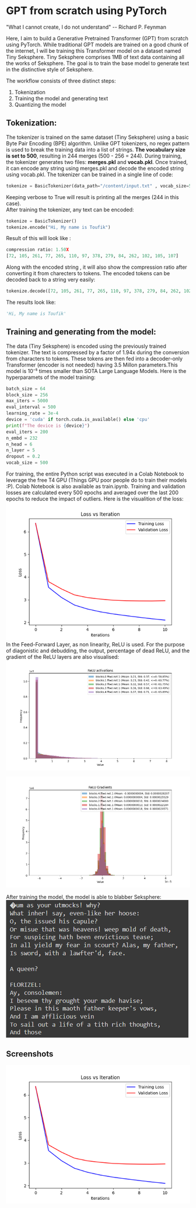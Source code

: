 
# GPT from scratch using PyTorch

"What I cannot create, I do not understand" -- Richard P. Feynman

Here, I aim to build a Generative Pretrained Transformer (GPT) from scratch using PyTorch. While traditional GPT models are trained on a good chunk of the internet, I will be training this Transformer model on a dataset named Tiny Seksphere. Tiny Seksphere comprises 1MB of text data containing all the works of Seksphere. The goal is to train the base model to generate text in the distinctive style of Seksphere.

The workflow consists of three distinct steps:

1. Tokenization
2. Training the model and generating text
3. Quantizing the model

## Tokenization:
The tokenizer is trained on the same dataset (Tiny Seksphere) using a basic Byte Pair Encoding (BPE) algorithm. Unlike GPT tokenizers, no regex pattern is used to break the training data into a list of strings. **The vocabulary size is set to 500**, resulting in 244 merges (500 - 256 = 244). During training, the tokenizer generates two files: **merges.pkl** and **vocab.pkl**. Once trained, it can encode any string using merges.pkl and decode the encoded string using vocab.pkl.
The tokenizer can be trained in a single line of code:
```python
tokenize = BasicTokenizer(data_path="/content/input.txt" , vocab_size=500 , verbose = True)
```
Keeping verbose to True will result is printing all the merges (244 in this case).  
After training the tokenizer, any text can be encoded:
```python
tokenize = BasicTokenizer() 
tokenize.encode("Hi, My name is Toufik")
```
Result of this will look like :
```python
compression ratio: 1.50X
[72, 105, 261, 77, 265, 110, 97, 378, 279, 84, 262, 102, 105, 107]
```
Along with the encoded string , it will also show the compression ratio after converting it from charecters to tokens.
The encoded tokens can be decoded back to a string very easily:
```python
tokenize.decode([72, 105, 261, 77, 265, 110, 97, 378, 279, 84, 262, 102, 105, 107])
```
The results look like:
```python
'Hi, My name is Toufik'
```

## Training and generating from the model:
The data (Tiny Seksphere) is encoded using the previously trained tokenizer. The text is compressed by a factor of 1.94x during the conversion from characters to tokens. These tokens are then fed into a decoder-only Transformer (encoder is not needed) having 3.5 Millon parameters.This model is 10⁻⁵ times smaller than SOTA Large Language Models. Here is the hyperparamets of the model training:
```python
batch_size = 64
block_size = 256
max_iters = 5000
eval_interval = 500
learning_rate = 3e-4
device = 'cuda' if torch.cuda.is_available() else 'cpu'
print(f"The device is {device}")
eval_iters = 200
n_embd = 232
n_head = 6
n_layer = 5
dropout = 0.2
vocab_size = 500
```
For training, the entire Python script was executed in a Colab Notebook to leverage the free T4 GPU (Things GPU poor people do to train their models :P). Colab Notebook is also available as train.ipynb. Training and validation losses are calculated every 500 epochs and averaged over the last 200 epochs to reduce the impact of outliers. Here is the visualition of the loss:
![](https://github.com/itoufik/Building-a-Custom-GPT-Model-from-Scratch-Using-PyTorch/blob/main/Loss_Plot.png)
In the Feed-Forward Layer, as non linearity, ReLU is used. For the purpose of diagonistic and debudding, the output, percentage of dead ReLU, and the gradient of the ReLU layers are also visualised:
![ReLU activations](https://github.com/itoufik/Building-a-Custom-GPT-Model-from-Scratch-Using-PyTorch/blob/main/ReLU%20Activations.png)

![ReLU gradients](https://github.com/itoufik/Building-a-Custom-GPT-Model-from-Scratch-Using-PyTorch/blob/main/ReLU%20gradients.png)

After training the model, the model is able to blabber Seksphere:
![](https://github.com/itoufik/Building-a-Custom-GPT-Model-from-Scratch-Using-PyTorch/blob/main/unquantised_model_output.png)






## Screenshots

![Hey](https://github.com/itoufik/Building-a-Custom-GPT-Model-from-Scratch-Using-PyTorch/blob/main/Loss_Plot.png)

